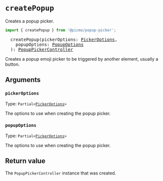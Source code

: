 # `createPopup`

Creates a popup picker.

```javascript
import { createPopup } from '@picmo/popup-picker';
```

<pre>
  createPopup(pickerOptions: <a href="../../picmo/types/picker-options">PickerOptions</a>,
    popupOptions: <a href="../types/popup-options">PopupOptions</a>
  ): <a href="../classes/popup-picker-controller">PopupPickerController</a>
</pre>

Creates a popup emoji picker to be triggered by another element, usually a button.

## Arguments

### `pickerOptions`

Type: `Partial<`[`PickerOptions`](../../picmo/types/picker-options)`>`

The options to use when creating the popup picker.

### `popupOptions`

Type: `Partial<`[`PickerOptions`](../types/popup-options)`>`

The options to use when creating the popup picker.

## Return value

The `PopupPickerController` instance that was created.
